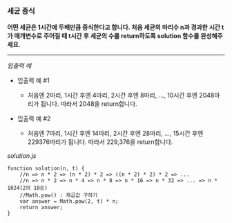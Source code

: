 ### 세균 증식

**어떤 세균은 1시간에 두배만큼 증식한다고 합니다. 처음 세균의 마리수 n과 경과한 시간 t가 매개변수로 주어질 때 t시간 후 세균의 수를 return하도록 solution 함수를 완성해주세요.**

---

_입출력 예_

- 입출력 예 #1

  - 처음엔 2마리, 1시간 후엔 4마리, 2시간 후엔 8마리, ..., 10시간 후엔 2048마리가 됩니다. 따라서 2048을 return합니다.

- 입출력 예 #2

  - 처음엔 7마리, 1시간 후엔 14마리, 2시간 후엔 28마리, ..., 15시간 후엔 229376마리가 됩니다. 따라서 229,376을 return합니다.

_solution.js_

```
function solution(n, t) {
    //n => n * 2 => (n * 2) * 2 => ((n * 2) * 2) * 2 => ...
    //n => n * 2 => n * 4 => n * 8 => n * 16 => n * 32 => ... => n * 1024(2의 10승)
    //Math.pow() : 제곱값 구하기
    var answer = Math.pow(2, t) * n;
    return answer;
}
```
